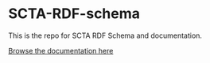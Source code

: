# SCTA-RDF-schema

This is the repo for SCTA RDF Schema and documentation.

[Browse the documentation here](http://scta.github.io/scta-rdf-schema/)
